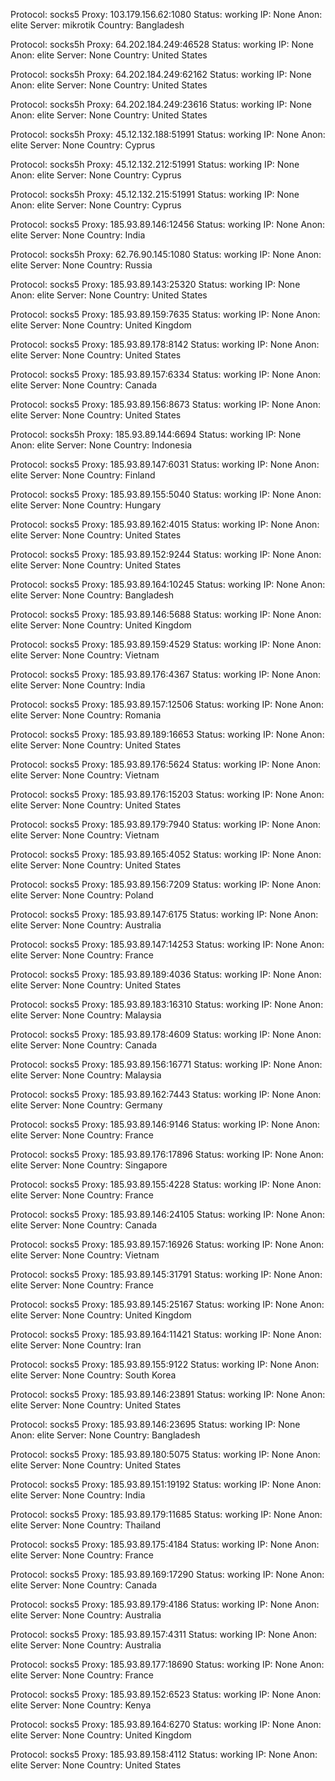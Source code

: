 Protocol: socks5
Proxy: 103.179.156.62:1080
Status: working
IP: None
Anon: elite
Server: mikrotik
Country: Bangladesh

Protocol: socks5h
Proxy: 64.202.184.249:46528
Status: working
IP: None
Anon: elite
Server: None
Country: United States

Protocol: socks5h
Proxy: 64.202.184.249:62162
Status: working
IP: None
Anon: elite
Server: None
Country: United States

Protocol: socks5h
Proxy: 64.202.184.249:23616
Status: working
IP: None
Anon: elite
Server: None
Country: United States

Protocol: socks5h
Proxy: 45.12.132.188:51991
Status: working
IP: None
Anon: elite
Server: None
Country: Cyprus

Protocol: socks5h
Proxy: 45.12.132.212:51991
Status: working
IP: None
Anon: elite
Server: None
Country: Cyprus

Protocol: socks5h
Proxy: 45.12.132.215:51991
Status: working
IP: None
Anon: elite
Server: None
Country: Cyprus

Protocol: socks5
Proxy: 185.93.89.146:12456
Status: working
IP: None
Anon: elite
Server: None
Country: India

Protocol: socks5h
Proxy: 62.76.90.145:1080
Status: working
IP: None
Anon: elite
Server: None
Country: Russia

Protocol: socks5
Proxy: 185.93.89.143:25320
Status: working
IP: None
Anon: elite
Server: None
Country: United States

Protocol: socks5
Proxy: 185.93.89.159:7635
Status: working
IP: None
Anon: elite
Server: None
Country: United Kingdom

Protocol: socks5
Proxy: 185.93.89.178:8142
Status: working
IP: None
Anon: elite
Server: None
Country: United States

Protocol: socks5
Proxy: 185.93.89.157:6334
Status: working
IP: None
Anon: elite
Server: None
Country: Canada

Protocol: socks5
Proxy: 185.93.89.156:8673
Status: working
IP: None
Anon: elite
Server: None
Country: United States

Protocol: socks5h
Proxy: 185.93.89.144:6694
Status: working
IP: None
Anon: elite
Server: None
Country: Indonesia

Protocol: socks5
Proxy: 185.93.89.147:6031
Status: working
IP: None
Anon: elite
Server: None
Country: Finland

Protocol: socks5
Proxy: 185.93.89.155:5040
Status: working
IP: None
Anon: elite
Server: None
Country: Hungary

Protocol: socks5
Proxy: 185.93.89.162:4015
Status: working
IP: None
Anon: elite
Server: None
Country: United States

Protocol: socks5
Proxy: 185.93.89.152:9244
Status: working
IP: None
Anon: elite
Server: None
Country: United States

Protocol: socks5
Proxy: 185.93.89.164:10245
Status: working
IP: None
Anon: elite
Server: None
Country: Bangladesh

Protocol: socks5
Proxy: 185.93.89.146:5688
Status: working
IP: None
Anon: elite
Server: None
Country: United Kingdom

Protocol: socks5
Proxy: 185.93.89.159:4529
Status: working
IP: None
Anon: elite
Server: None
Country: Vietnam

Protocol: socks5
Proxy: 185.93.89.176:4367
Status: working
IP: None
Anon: elite
Server: None
Country: India

Protocol: socks5
Proxy: 185.93.89.157:12506
Status: working
IP: None
Anon: elite
Server: None
Country: Romania

Protocol: socks5
Proxy: 185.93.89.189:16653
Status: working
IP: None
Anon: elite
Server: None
Country: United States

Protocol: socks5
Proxy: 185.93.89.176:5624
Status: working
IP: None
Anon: elite
Server: None
Country: Vietnam

Protocol: socks5
Proxy: 185.93.89.176:15203
Status: working
IP: None
Anon: elite
Server: None
Country: United States

Protocol: socks5
Proxy: 185.93.89.179:7940
Status: working
IP: None
Anon: elite
Server: None
Country: Vietnam

Protocol: socks5
Proxy: 185.93.89.165:4052
Status: working
IP: None
Anon: elite
Server: None
Country: United States

Protocol: socks5
Proxy: 185.93.89.156:7209
Status: working
IP: None
Anon: elite
Server: None
Country: Poland

Protocol: socks5
Proxy: 185.93.89.147:6175
Status: working
IP: None
Anon: elite
Server: None
Country: Australia

Protocol: socks5
Proxy: 185.93.89.147:14253
Status: working
IP: None
Anon: elite
Server: None
Country: France

Protocol: socks5
Proxy: 185.93.89.189:4036
Status: working
IP: None
Anon: elite
Server: None
Country: United States

Protocol: socks5
Proxy: 185.93.89.183:16310
Status: working
IP: None
Anon: elite
Server: None
Country: Malaysia

Protocol: socks5
Proxy: 185.93.89.178:4609
Status: working
IP: None
Anon: elite
Server: None
Country: Canada

Protocol: socks5
Proxy: 185.93.89.156:16771
Status: working
IP: None
Anon: elite
Server: None
Country: Malaysia

Protocol: socks5
Proxy: 185.93.89.162:7443
Status: working
IP: None
Anon: elite
Server: None
Country: Germany

Protocol: socks5
Proxy: 185.93.89.146:9146
Status: working
IP: None
Anon: elite
Server: None
Country: France

Protocol: socks5
Proxy: 185.93.89.176:17896
Status: working
IP: None
Anon: elite
Server: None
Country: Singapore

Protocol: socks5
Proxy: 185.93.89.155:4228
Status: working
IP: None
Anon: elite
Server: None
Country: France

Protocol: socks5
Proxy: 185.93.89.146:24105
Status: working
IP: None
Anon: elite
Server: None
Country: Canada

Protocol: socks5
Proxy: 185.93.89.157:16926
Status: working
IP: None
Anon: elite
Server: None
Country: Vietnam

Protocol: socks5
Proxy: 185.93.89.145:31791
Status: working
IP: None
Anon: elite
Server: None
Country: France

Protocol: socks5
Proxy: 185.93.89.145:25167
Status: working
IP: None
Anon: elite
Server: None
Country: United Kingdom

Protocol: socks5
Proxy: 185.93.89.164:11421
Status: working
IP: None
Anon: elite
Server: None
Country: Iran

Protocol: socks5
Proxy: 185.93.89.155:9122
Status: working
IP: None
Anon: elite
Server: None
Country: South Korea

Protocol: socks5
Proxy: 185.93.89.146:23891
Status: working
IP: None
Anon: elite
Server: None
Country: United States

Protocol: socks5
Proxy: 185.93.89.146:23695
Status: working
IP: None
Anon: elite
Server: None
Country: Bangladesh

Protocol: socks5
Proxy: 185.93.89.180:5075
Status: working
IP: None
Anon: elite
Server: None
Country: United States

Protocol: socks5
Proxy: 185.93.89.151:19192
Status: working
IP: None
Anon: elite
Server: None
Country: India

Protocol: socks5
Proxy: 185.93.89.179:11685
Status: working
IP: None
Anon: elite
Server: None
Country: Thailand

Protocol: socks5
Proxy: 185.93.89.175:4184
Status: working
IP: None
Anon: elite
Server: None
Country: France

Protocol: socks5
Proxy: 185.93.89.169:17290
Status: working
IP: None
Anon: elite
Server: None
Country: Canada

Protocol: socks5
Proxy: 185.93.89.179:4186
Status: working
IP: None
Anon: elite
Server: None
Country: Australia

Protocol: socks5
Proxy: 185.93.89.157:4311
Status: working
IP: None
Anon: elite
Server: None
Country: Australia

Protocol: socks5
Proxy: 185.93.89.177:18690
Status: working
IP: None
Anon: elite
Server: None
Country: France

Protocol: socks5
Proxy: 185.93.89.152:6523
Status: working
IP: None
Anon: elite
Server: None
Country: Kenya

Protocol: socks5
Proxy: 185.93.89.164:6270
Status: working
IP: None
Anon: elite
Server: None
Country: United Kingdom

Protocol: socks5
Proxy: 185.93.89.158:4112
Status: working
IP: None
Anon: elite
Server: None
Country: United States

